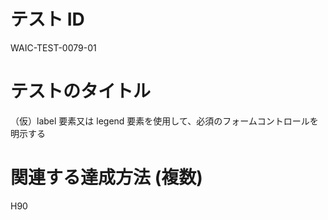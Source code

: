 # テスト ID

WAIC-TEST-0079-01

# テストのタイトル

（仮）label 要素又は legend 要素を使用して、必須のフォームコントロールを明示する

# 関連する達成方法 (複数)

H90

